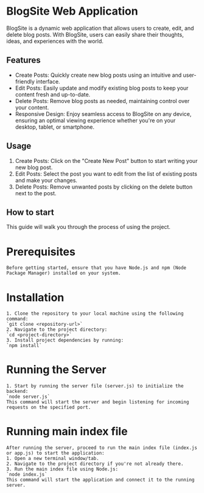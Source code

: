 # BlogSite Web Application
BlogSite is a dynamic web application that allows users to create, edit, and delete blog posts. With BlogSite, users can easily share their thoughts, ideas, and experiences with the world.

## Features
- Create Posts: Quickly create new blog posts using an intuitive and user-friendly interface.
- Edit Posts: Easily update and modify existing blog posts to keep your content fresh and up-to-date.
- Delete Posts: Remove blog posts as needed, maintaining control over your content.
- Responsive Design: Enjoy seamless access to BlogSite on any device, ensuring an optimal viewing experience whether you're on your desktop, tablet, or smartphone.


## Usage
1. Create Posts: Click on the "Create New Post" button to start writing your new blog post.
2. Edit Posts: Select the post you want to edit from the list of existing posts and make your changes.
3. Delete Posts: Remove unwanted posts by clicking on the delete button next to the post.


## How to start
This guide will walk you through the process of using the project.

  # Prerequisites
    Before getting started, ensure that you have Node.js and npm (Node Package Manager) installed on your system.
  # Installation
    1. Clone the repository to your local machine using the following command:
    `git clone <repository-url>`
    2. Navigate to the project directory:
    `cd <project-directory>`
    3. Install project dependencies by running:
    `npm install`
  # Running the Server
    1. Start by running the server file (server.js) to initialize the backend:
    `node server.js`
    This command will start the server and begin listening for incoming requests on the specified port.
  # Running main index file
    After running the server, proceed to run the main index file (index.js or app.js) to start the application:
    1. Open a new terminal window/tab.
    2. Navigate to the project directory if you're not already there.
    3. Run the main index file using Node.js:
    `node index.js`
    This command will start the application and connect it to the running server.
